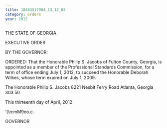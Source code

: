 ```yaml
---
title: 18483517904_13_12_03
category: orders
year: 2012
---
```

 

THE STATE OF GEORGIA

EXECUTIVE ORDER

BY THE GOVERNOR:

ORDERED: That the Honorable Philip S. Jacobs of Fulton County, Georgia, is
appointed as a member of the Professional Standards Commission,
for a term of office ending July 1, 2012, to succeed the Honorable
Deborah Wilkes, whose term expired on July 1, 2009.

The Honorable Philip S. Jacobs
8221 Nesbit Ferry Road
Atlanta, Georgia 303 50

This thirteenth day of April, 2012

‘(\n:mM9eo.c.

GOVERNOR

